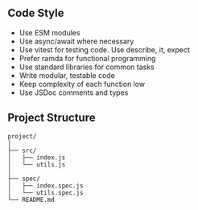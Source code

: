 ## Code Style

- Use ESM modules
- Use async/await where necessary
- Use vitest for testing code. Use describe, it, expect
- Prefer ramda for functional programming
- Use standard libraries for common tasks
- Write modular, testable code
- Keep complexity of each function low
- Use JSDoc comments and types

## Project Structure

```
project/
│
├── src/
│   ├── index.js
│   └── utils.js
│
├── spec/
│   ├── index.spec.js
│   └── utils.spec.js
└── README.md
